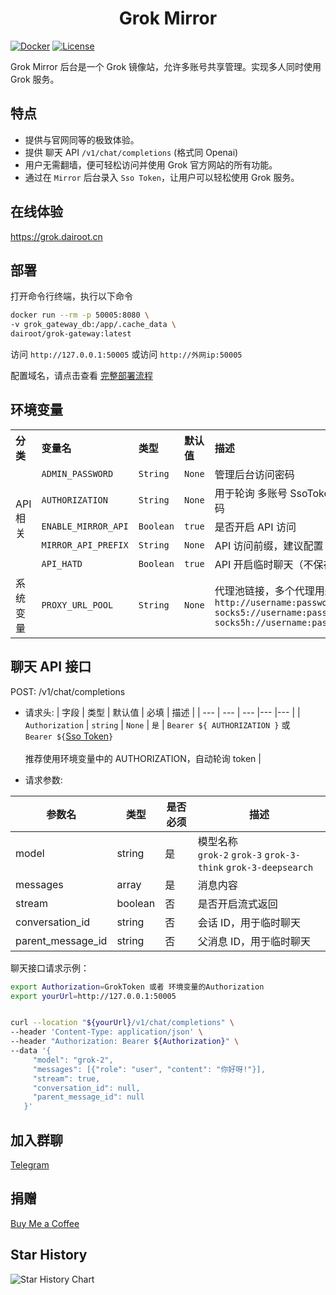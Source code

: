 <h1 align="center">Grok Mirror</h1>

[![Docker](https://img.shields.io/docker/pulls/dairoot/grok-gateway?label=Grok-Mirror&logo=docker)](https://hub.docker.com/r/dairoot/grok-gateway)
[![License](https://img.shields.io/github/license/dairoot/Grok-Mirror)](./LICENSE)

Grok Mirror 后台是一个 Grok 镜像站，允许多账号共享管理。实现多人同时使用 Grok 服务。

## 特点

- 提供与官网同等的极致体验。
- 提供 聊天 API `/v1/chat/completions` (格式同 Openai)
- 用户无需翻墙，便可轻松访问并使用 Grok 官方网站的所有功能。
- 通过在 `Mirror` 后台录入 `Sso Token`，让用户可以轻松使用 Grok 服务。

## 在线体验

https://grok.dairoot.cn

## 部署

打开命令行终端，执行以下命令

```bash
docker run --rm -p 50005:8080 \
-v grok_gateway_db:/app/.cache_data \
dairoot/grok-gateway:latest
```

访问 `http://127.0.0.1:50005` 或访问 `http://外网ip:50005`

配置域名，请点击查看 [完整部署流程](./docs/deploy.md)

## 环境变量

<table>
  <tr align="left">
    <th>分类</th>
    <th>变量名</th>
    <th>类型</th>
    <th>默认值</th>
    <th>描述</th>
  </tr>
  <tr align="left">
    <td rowspan="5">API 相关</td>
    <td><code>ADMIN_PASSWORD</code></td>
    <td><code>String</code></td>
    <td><code>None</code></td>
    <td>管理后台访问密码</td>
  <tr align="left">
    <td><code>AUTHORIZATION</code></td>
    <td><code>String</code></td>
    <td><code>None</code></td>
    <td>用于轮询 多账号 SsoToken 列表 的授权码</td>
  </tr>
  <tr align="left">
    <td><code>ENABLE_MIRROR_API</code></td>
    <td><code>Boolean</code></td>
    <td><code>true</code></td>
    <td>是否开启 API 访问</td>
  </tr>
  <tr align="left">
    <td><code>MIRROR_API_PREFIX</code></td>
    <td><code>String</code></td>
    <td><code>None</code></td>
    <td>API 访问前缀，建议配置</td>
  </tr>
  <tr align="left">
    <td><code>API_HATD</code></td>
    <td><code>Boolean</code></td>
    <td><code>true</code></td>
    <td>API 开启临时聊天（不保存聊天记录）</td>
  </tr>
   <tr align="left">
    <td rowspan="2">系统变量</td>
    <td><code>PROXY_URL_POOL</code></td>
    <td><code>String</code></td>
    <td><code>None</code></td>
    <td>代理池链接，多个代理用逗号分隔<br><code>http://username:password@ip:port,</code><br/><code>socks5://username:password@ip:port,</code><br/><code>socks5h://username:password@ip:port</code></td>
</table>

## 聊天 API 接口

POST: /v1/chat/completions

- 请求头:
  | 字段 | 类型 | 默认值 | 必填 | 描述 |
  | --- | --- | --- |--- |--- |
  | `Authorization` | `string` | `None` | `是` | `Bearer ${ AUTHORIZATION }` 或 <br> `Bearer ${`[Sso Token](./docs/get-sso-token.jpg)`}` <br><br> 推荐使用环境变量中的 AUTHORIZATION，自动轮询 token |

- 请求参数:

| 参数名            | 类型    | 是否必须 | 描述                                                               |
| ----------------- | ------- | -------- | ------------------------------------------------------------------ |
| model             | string  | 是       | 模型名称 <br> `grok-2` `grok-3` `grok-3-think` `grok-3-deepsearch` |
| messages          | array   | 是       | 消息内容                                                           |
| stream            | boolean | 否       | 是否开启流式返回                                                   |
| conversation_id   | string  | 否       | 会话 ID，用于临时聊天                                              |
| parent_message_id | string  | 否       | 父消息 ID，用于临时聊天                                            |

聊天接口请求示例：

```bash
export Authorization=GrokToken 或者 环境变量的Authorization
export yourUrl=http://127.0.0.1:50005


curl --location "${yourUrl}/v1/chat/completions" \
--header 'Content-Type: application/json' \
--header "Authorization: Bearer ${Authorization}" \
--data '{
     "model": "grok-2",
     "messages": [{"role": "user", "content": "你好呀!"}],
     "stream": true,
     "conversation_id": null,
     "parent_message_id": null
   }'
```

## 加入群聊

[Telegram](https://t.me/+34aYksZdq5ZhMzhl)

## 捐赠

[Buy Me a Coffee](https://github.com/dairoot/ChatGPT-Mirror/blob/main/docs/donation.md)

## Star History

![Star History Chart](https://api.star-history.com/svg?repos=dairoot/Grok-Mirror&type=Timeline)

